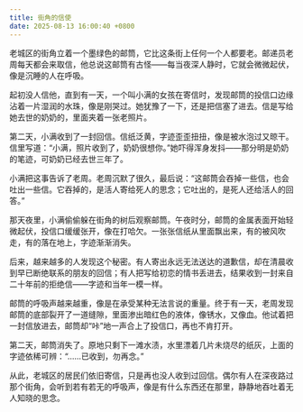```yaml
---
title: 街角的信使
date: 2025-08-13 16:00:40 +0800
---
```


老城区的街角立着一个墨绿色的邮筒，它比这条街上任何一个人都要老。邮递员老周每天都会来取信，他总说这邮筒有古怪——每当夜深人静时，它就会微微起伏，像是沉睡的人在呼吸。

起初没人信他，直到有一天，一个叫小满的女孩在寄信时，发现邮筒的投信口边缘沾着一片湿润的水珠，像是刚哭过。她犹豫了一下，还是把信塞了进去。信是写给她去世的奶奶的，里面夹着一张老照片。

第二天，小满收到了一封回信。信纸泛黄，字迹歪歪扭扭，像是被水泡过又晾干。信里写道：“小满，照片收到了，奶奶很想你。”她吓得浑身发抖——那分明是奶奶的笔迹，可奶奶已经去世三年了。

小满把这事告诉了老周。老周沉默了很久，最后说：“这邮筒会吞掉一些信，也会吐出一些信。它吞掉的，是活人寄给死人的思念；它吐出的，是死人还给活人的回答。”

那天夜里，小满偷偷躲在街角的树后观察邮筒。午夜时分，邮筒的金属表面开始轻微起伏，投信口缓缓张开，像在打哈欠。一张张信纸从里面飘出来，有的被风吹走，有的落在地上，字迹渐渐消失。

后来，越来越多的人发现这个秘密。有人寄出永远无法送达的道歉信，却在清晨收到早已断绝联系的朋友的回信；有人把写给初恋的情书丢进去，结果收到一封来自二十年前的拒绝信——字迹和当年一模一样。

邮筒的呼吸声越来越重，像是在承受某种无法言说的重量。终于有一天，老周发现邮筒的底部裂开了一道缝隙，里面渗出暗红色的液体，像锈水，又像血。他试着把一封信放进去，邮筒却“咔”地一声合上了投信口，再也不肯打开。

第二天，邮筒消失了。原地只剩下一滩水渍，水里漂着几片未烧尽的纸灰，上面的字迹依稀可辨：“……已收到，勿再念。”

从此，老城区的居民们依旧寄信，只是再也没人收到过回信。偶尔有人在深夜路过那个街角，会听到若有若无的呼吸声，像是有什么东西还在那里，静静地吞吐着无人知晓的思念。
